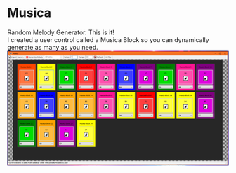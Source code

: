 # Musica
 Random Melody Generator.
This is it!<br>
I created a user control called a Musica Block so you can dynamically generate as many as you need.
<img src="https://github.com/blinkpen/Musica/blob/main/musicapresentation.PNG">
